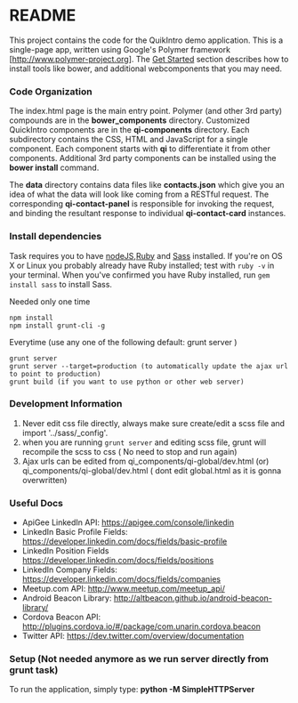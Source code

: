# README #

This project contains the code for the QuikIntro demo application.  This is a single-page app, written using Google's  Polymer framework [http://www.polymer-project.org].  The [Get Started](https://www.polymer-project.org/docs/start/getting-the-code.html) section describes how to install tools like bower, and additional webcomponents that you may need.


###  Code Organization ###
The index.html page is the main entry point.  Polymer (and other 3rd party) compounds are in the **bower_components** directory.  Customized QuickIntro components are in the **qi-components** directory.  Each subdirectory contains the CSS, HTML and JavaScript for a single component.  Each component starts with **qi** to differentiate it from other components.  Additional 3rd party components can be installed using the **bower install** command.

The **data** directory contains data files like **contacts.json** which give you an idea of what the data will look like coming from a RESTful request.  The corresponding **qi-contact-panel** is responsible for invoking the request, and binding the resultant response to individual **qi-contact-card** instances.


### Install dependencies ####

Task requires you to have [nodeJS](https://nodejs.org/download/),[Ruby](http://www.ruby-lang.org/en/downloads/) and [Sass](http://sass-lang.com/download.html) installed. If you're on OS X or Linux you probably already have Ruby installed; test with `ruby -v` in your terminal. When you've confirmed you have Ruby installed, run `gem install sass` to install Sass.

Needed only one time

    npm install
    npm install grunt-cli -g

Everytime (use any one of the following default: grunt server )

    grunt server
    grunt server --target=production (to automatically update the ajax url to point to production)
    grunt build (if you want to use python or other web server)


### Development Information ###

  1. Never edit css file directly, always make sure create/edit a scss file and import '../sass/_config'.
  2. when you are running `grunt server` and editing scss file, grunt will recompile the scss to css ( No need to stop and run again)
  3. Ajax urls can be edited from qi_components/qi-global/dev.html (or) qi_components/qi-global/dev.html ( dont edit global.html as it is gonna overwritten)


### Useful Docs ###
* ApiGee LinkedIn API: https://apigee.com/console/linkedin
* LinkedIn Basic Profile Fields: https://developer.linkedin.com/docs/fields/basic-profile
* LinkedIn Position Fields https://developer.linkedin.com/docs/fields/positions
* LinkedIn Company Fields: https://developer.linkedin.com/docs/fields/companies
* Meetup.com API: http://www.meetup.com/meetup_api/
* Android Beacon Library: http://altbeacon.github.io/android-beacon-library/
* Cordova Beacon API: http://plugins.cordova.io/#/package/com.unarin.cordova.beacon
* Twitter API: https://dev.twitter.com/overview/documentation


### Setup (Not needed anymore as we run server directly from grunt task) ###
To run the application, simply type:
**python -M SimpleHTTPServer**